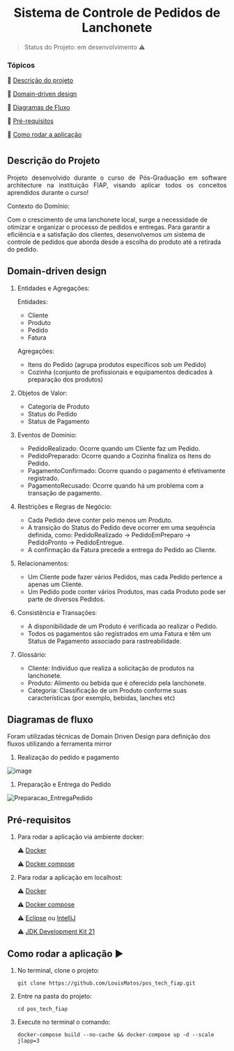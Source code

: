 
<h1 align="center"> Sistema de Controle de Pedidos de Lanchonete </h1>

> Status do Projeto: em desenvolvimento :warning:


### Tópicos 

:small_blue_diamond: [Descrição do projeto](#descrição-do-projeto)

:small_blue_diamond: [Domain-driven design](#domain-driven-design)

:small_blue_diamond: [Diagramas de Fluxo](#diagramas-de-fluxo)

:small_blue_diamond: [Pré-requisitos](#pré-requisitos)

:small_blue_diamond: [Como rodar a aplicação](#como-rodar-a-aplicação-arrow_forward)

# 

## Descrição do Projeto

<p align="justify"> Projeto desenvolvido durante o curso de Pós-Graduação em software architecture na instituição FIAP, visando aplicar todos os conceitos aprendidos durante o curso! </p>

Contexto do Domínio:

Com o crescimento de uma lanchonete local, surge a necessidade de otimizar e organizar o processo de pedidos e entregas. Para garantir a eficiência e a satisfação dos clientes, desenvolvemos um sistema de controle de pedidos que aborda desde a escolha do produto até a retirada do pedido.


## Domain-driven design

1. Entidades e Agregações:

    Entidades:

    * Cliente
    * Produto
    * Pedido
    * Fatura

    Agregações:

    * Itens do Pedido (agrupa produtos específicos sob um Pedido)
    * Cozinha (conjunto de profissionais e equipamentos dedicados à preparação dos produtos)

3. Objetos de Valor:
    
    * Categoria de Produto
    * Status do Pedido
    * Status de Pagamento

4. Eventos de Domínio:

    * PedidoRealizado: Ocorre quando um Cliente faz um Pedido.
    * PedidoPreparado: Ocorre quando a Cozinha finaliza os Itens do Pedido.
    * PagamentoConfirmado: Ocorre quando o pagamento é efetivamente registrado.
    * PagamentoRecusado: Ocorre quando há um problema com a transação de pagamento.

5. Restrições e Regras de Negócio:

    * Cada Pedido deve conter pelo menos um Produto.
    * A transição do Status do Pedido deve ocorrer em uma sequência definida, como: PedidoRealizado -> PedidoEmPreparo -> PedidoPronto -> PedidoEntregue.
    * A confirmação da Fatura precede a entrega do Pedido ao Cliente.


6. Relacionamentos:

    * Um Cliente pode fazer vários Pedidos, mas cada Pedido pertence a apenas um Cliente.
    * Um Pedido pode conter vários Produtos, mas cada Produto pode ser parte de diversos Pedidos.


7. Consistência e Transações:

    * A disponibilidade de um Produto é verificada ao realizar o Pedido.
    * Todos os pagamentos são registrados em uma Fatura e têm um Status de Pagamento associado para rastreabilidade.


8. Glossário:

    * Cliente: Indivíduo que realiza a solicitação de produtos na lanchonete.   
    * Produto: Alimento ou bebida que é oferecido pela lanchonete.
    * Categoria: Classificação de um Produto conforme suas características (por exemplo, bebidas, lanches etc)

##  Diagramas de fluxo


Foram utilizadas técnicas de Domain Driven Design para definição dos fluxos utilizando a ferramenta mirror

1. Realização do pedido e pagamento

![image](https://github.com/Jeffe-git/First-Project/assets/40615923/13a08458-d713-4738-886f-426ad2e3c720)


1. Preparação e Entrega do Pedido

![Preparacao_EntregaPedido](https://github.com/Jeffe-git/First-Project/assets/40615923/fb7c901d-e6c9-4f90-8c6e-f508ba67557e)

## Pré-requisitos

1. Para rodar a aplicação via ambiente docker:

    :warning: [Docker](https://docs.docker.com/engine/install/)

    :warning: [Docker compose](https://docs.docker.com/compose/install/)

2. Para rodar  a aplicação em localhost:

    :warning: [Docker](https://docs.docker.com/engine/install/)

    :warning: [Docker compose](https://docs.docker.com/compose/install/)

    :warning: [Eclipse](https://www.eclipse.org/downloads/) ou [IntelliJ](https://www.jetbrains.com/idea/download/)

    :warning: [JDK Development Kit 21](https://www.oracle.com/br/java/technologies/downloads/) 


## Como rodar a aplicação :arrow_forward:

1. No terminal, clone o projeto: 

    ```
    git clone https://github.com/LouisMatos/pos_tech_fiap.git
    ```

2. Entre na pasta do projeto: 

    ```
    cd pos_tech_fiap
    ```
3. Execute no terminal o comando: 

    ```
    docker-compose build --no-cache && docker-compose up -d --scale jlapp=3
    ```